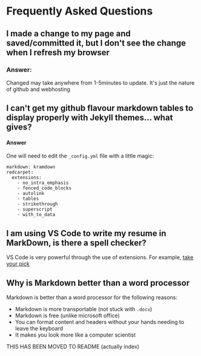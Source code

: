 # Frequently Asked Questions
## I made a change to my page and saved/committed it, but I don't see the change when I refresh my browser
### Answer:
Changed may take anywhere from 1-5minutes to update. It's just the nature of github and webhosting
## I can't get my github flavour markdown tables to display properly with Jekyll themes... what gives?
#### Answer
One will need to edit the `_config.yml` file with a little magic:
```
markdown: kramdown
redcarpet:
  extensions:
    - no_intra_emphasis
    - fenced_code_blocks
    - autolink
    - tables
    - strikethrough
    - superscript
    - with_to_data
```
## I am using VS Code to write my resume in MarkDown, is there a spell checker?
VS Code is very powerful through the use of extensions. For example, [take your pick](https://marketplace.visualstudio.com/search?term=spellcheck&target=VSCode&category=All%20categories&sortBy=Relevance)

## Why is Markdown better than a word processor
Markdown is better than a word processor for the following reasons:
* Markdown is more transportable (not stuck with `.docx`)
* Markdown is free (unlike microsoft office)
* You can format content and headers without your hands needing to leave the keyboard
* It makes you look more like a computer scientist

THIS HAS BEEN MOVED TO README (actually index)